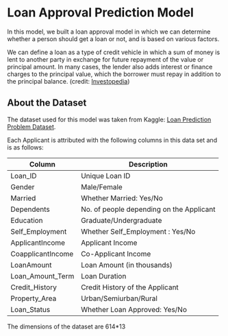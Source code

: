# Loan Approval Prediction Model
In this model, we built a loan approval model in which we can determine whether a person should get a loan or not, and is based on various factors.

We can define a loan as a type of credit vehicle in which a sum of money is lent to another party in exchange for future repayment of the value or principal amount. In many cases, the lender also adds interest or finance charges to the principal value, which the borrower must repay in addition to the principal balance. (credit: [Investopedia](https://www.investopedia.com/terms/l/loan.asp))

## About the Dataset
The dataset used for this model was taken from Kaggle: [Loan Prediction Problem Dataset](https://www.kaggle.com/datasets/altruistdelhite04/loan-prediction-problem-dataset). 

Each Applicant is attributed with the following columns in this data set and is as follows:

| Column | Description |
| ----------- | ----------- |
| Loan_ID | Unique Loan ID |
| Gender | Male/Female |
| Married | Whether Married: Yes/No |
| Dependents | No. of people depending on the Applicant |
| Education | Graduate/Undergraduate |
| Self_Employment | Whether Self_Employment : Yes/No |
| ApplicantIncome | Applicant Income |
| CoapplicantIncome | Co-Applicant Income |
| LoanAmount | Loan Amount (in thousands) |
| Loan_Amount_Term | Loan Duration |
| Credit_History | Credit History of the Applicant |
| Property_Area | Urban/Semiurban/Rural |
| Loan_Status | Whether Loan Approved: Yes/No |

The dimensions of the dataset are 614*13
